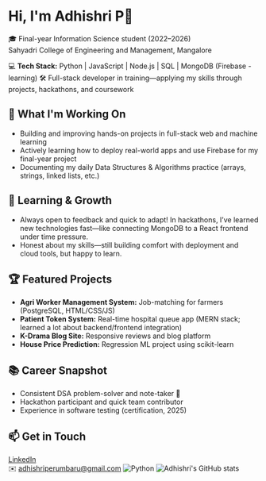 # Hi, I'm Adhishri P👋

🎓 Final-year Information Science student (2022–2026)  
Sahyadri College of Engineering and Management, Mangalore

💻 **Tech Stack:** Python | JavaScript | Node.js | SQL | MongoDB (Firebase - learning)
🛠️ Full-stack developer in training—applying my skills through projects, hackathons, and coursework

## 🚀 What I'm Working On
- Building and improving hands-on projects in full-stack web and machine learning
- Actively learning how to deploy real-world apps and use Firebase for my final-year project
- Documenting my daily Data Structures & Algorithms practice (arrays, strings, linked lists, etc.)

## 🌱 Learning & Growth
- Always open to feedback and quick to adapt! In hackathons, I’ve learned new technologies fast—like connecting MongoDB to a React frontend under time pressure.
- Honest about my skills—still building comfort with deployment and cloud tools, but happy to learn.

## 🏆 Featured Projects
- **Agri Worker Management System:** Job-matching for farmers (PostgreSQL, HTML/CSS/JS)
- **Patient Token System:** Real-time hospital queue app (MERN stack; learned a lot about backend/frontend integration)
- **K-Drama Blog Site:** Responsive reviews and blog platform
- **House Price Prediction:** Regression ML project using scikit-learn

## 📚 Career Snapshot
- Consistent DSA problem-solver and note-taker 📒
- Hackathon participant and quick team contributor
- Experience in software testing (certification, 2025)

## 📫 Get in Touch
[LinkedIn](https://linkedin.com/in/adhishri-perumbaru)  
✉️ adhishriperumbaru@gmail.com
![Python](https://img.shields.io/badge/python-3.8-blue)
![Adhishri's GitHub stats](https://github-readme-stats.vercel.app/api?username=Adhiperumbar&show_icons=true)



